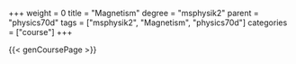 +++
weight = 0
title = "Magnetism"
degree = "msphysik2"
parent = "physics70d"
tags = ["msphysik2", "Magnetism", "physics70d"]
categories = ["course"]
+++

{{< genCoursePage >}}
